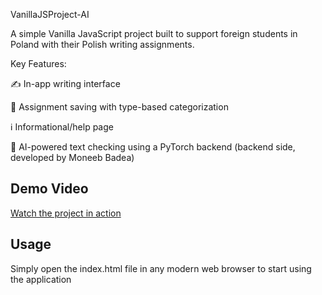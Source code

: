 VanillaJSProject-AI

A simple Vanilla JavaScript project built to support foreign students in Poland with their Polish writing assignments.


Key Features:

✍️ In-app writing interface

💾 Assignment saving with type-based categorization

ℹ️ Informational/help page

🤖 AI-powered text checking using a PyTorch backend (backend side, developed by Moneeb Badea)


## Demo Video

[Watch the project in action](https://github.com/user-attachments/assets/46d706d3-cb0d-460b-8f37-ddc1abe8386b)


## Usage

Simply open the index.html file in any modern web browser to start using the application
